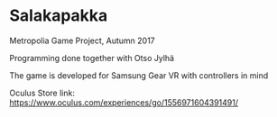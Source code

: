 # Salakapakka

Metropolia Game Project, Autumn 2017

Programming done together with Otso Jylhä

The game is developed for Samsung Gear VR with controllers in mind

Oculus Store link: 
 https://www.oculus.com/experiences/go/1556971604391491/
